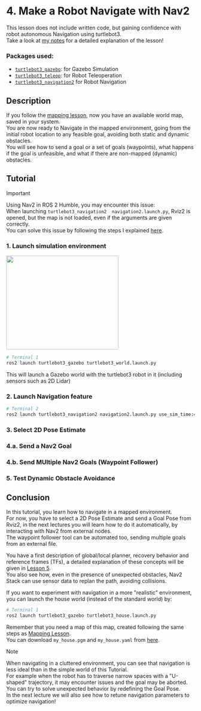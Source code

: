 # 4. Make a Robot Navigate with Nav2

This lesson does not include written code, but gaining confidence with robot autonomous Navigation using turtlebot3.<br/>
Take a look at [my notes](https://github.com/AlePuglisi/navigation-learning/blob/main/nav2-course/4-navigate/Lesson4_Navigate.pdf) for a detailed explanation of the lesson!

### Packages used:
- [``turtlebot3_gazebo``](https://github.com/ROBOTIS-GIT/turtlebot3_simulations/tree/main/turtlebot3_gazebo): for Gazebo Simulation
- [``turtlebot3_teleop``](https://github.com/ROBOTIS-GIT/turtlebot3/tree/main/turtlebot3_teleop): for Robot Teleoperation
- [``turtlebot3_navigation2``](https://github.com/ROBOTIS-GIT/turtlebot3/tree/main/turtlebot3_navigation2) for Robot Navigation

## Description 
If you follow the [mapping lesson](https://github.com/AlePuglisi/navigation-learning/tree/main/nav2-course/3-mapping), now you have an available world map, saved in your system.<br/>
You are now ready to Navigate in the mapped environment, going from the initial robot location to any feasible goal, avoiding both static and dynamic obstacles.<br/>
You will see how to send a goal or a set of goals (waypoints), what happens if the goal is unfeasible, and what if there are non-mapped (dynamic) obstacles.<br/>

## Tutorial 

> [!IMPORTANT]
> Using Nav2 in ROS 2 Humble, you may encounter this issue: <br/>
> When launching ``turtlebot3_navigation2  navigation2.launch.py``, Rviz2 is opened, but the map is not loaded, even if the arguments are given correctly.<br/>
> You can solve this issue by following the steps I explained [here](https://github.com/AlePuglisi/navigation-learning/tree/main/nav2-course#solving-issues).

### 1. Launch simulation environment
<image width=300 height=250 src=https://github.com/user-attachments/assets/5721b386-5d3f-4796-8e00-e7a3e1720bf2>

```bash
# Terminal 1
ros2 launch turtlebot3_gazebo turtlebot3_world.launch.py
```
This will launch a Gazebo world with the turtlebot3 robot in it (including sensors such as 2D Lidar)  

### 2. Launch Navigation feature

```bash
# Terminal 2
ros2 launch turtlebot3_navigation2 navigation2.launch.py use_sim_time:=True map:=<relative_path/map_name.yaml>
```

### 3. Select 2D Pose Estimate

### 4.a. Send a Nav2 Goal 

### 4.b. Send MUltiple Nav2 Goals (Waypoint Follower)

### 5. Test Dynamic Obstacle Avoidance

## Conclusion
In this tutorial, you learn how to navigate in a mapped environment.<br/>
For now, you have to select a 2D Pose Estimate and send a Goal Pose from Rviz2, in the next lectures you will learn how to do it automatically, by interacting with Nav2 from external nodes.<br/>
The waypoint follower tool can be automated too, sending multiple goals from an external file.<br/>

You have a first description of global/local planner, recovery behavior and reference frames (TFs), a detailed explanation of these concepts will be given in [Lesson 5](https://github.com/AlePuglisi/navigation-learning/tree/main/nav2-course/5-architecture).<br/>
You also see how, even in the presence of unexpected obstacles, Nav2 Stack can use sensor data to replan the path, avoiding collisions.<br/>

If you want to experiment with navigation in a more "realistic" environment, you can launch the house world (instead of the standard world) by: 
```bash
# Terminal 1
ros2 launch turtlebot3_gazebo turtlebot3_house.launch.py
```
Remember that you need a map of this map, created following the same steps as [Mapping Lesson](https://github.com/AlePuglisi/navigation-learning/tree/main/nav2-course/3-mapping).<br/>
You can download ``my_house.pgm`` and ``my_house.yaml`` from [here](https://github.com/AlePuglisi/navigation-learning/tree/main/nav2-course/3-mapping/maps).

> [!NOTE]
> When navigating in a cluttered environment, you can see that navigation is less ideal than in the simple world of this Tutorial.<br/>
> For example when the robot has to traverse narrow spaces with a "U-shaped" trajectory, it may encounter issues and the goal may be aborted.<br/>
> You can try to solve unexpected behavior by redefining the Goal Pose.<br/>
> In the next lecture we will also see how to retune navigation parameters to optimize navigation!

